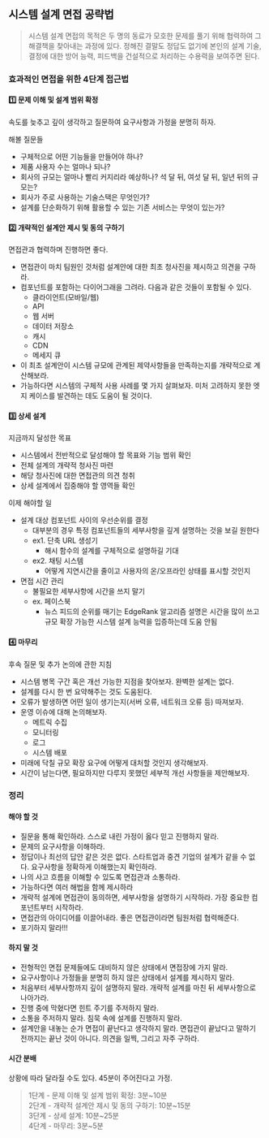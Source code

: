 ## 시스템 설계 면접 공략법

> 시스템 설계 면접의 목적은 두 명의 동료가 모호한 문제를 풀기 위해 협력하여 그 해결책을 찾아내는 과정에 있다. 정해진 결말도 정답도 없기에 본인의 설계 기술, 결정에 대한 방어 능력, 피드백을 건설적으로 처리하는 수용력을 보여주면 된다. 

### 효과적인 면접을 위한 4단계 접근법

#### 1️⃣ 문제 이해 및 설계 범위 확정 

속도를 늦추고 깊이 생각하고 질문하여 요구사항과 가정을 분명히 하자. 

해볼 질문들 
- 구체적으로 어떤 기능들을 만들어야 하나?
- 제품 사용자 수는 얼마나 되나?
- 회사의 규모는 얼마나 빨리 커지리라 예상하나? 석 달 뒤, 여섯 달 뒤, 일년 뒤의 규모는?
- 회사가 주로 사용하는 기술스택은 무엇인가?
- 설계를 단순화하기 위해 활용할 수 있는 기존 서비스는 무엇이 있는가?


#### 2️⃣ 개략적인 설계안 제시 및 동의 구하기 

면접관과 협력하며 진행하면 좋다. 
- 면접관이 마치 팀원인 것처럼 설계안에 대한 최초 청사진을 제시하고 의견을 구하라. 
- 컴포넌트를 포함하는 다이어그래을 그려라. 다음과 같은 것들이 포함될 수 있다. 
    - 클라이언트(모바일/웹)
    - API
    - 웹 서버
    - 데이터 저장소
    - 캐시
    - CDN
    - 메세지 큐
- 이 최초 설계안이 시스템 규모에 관계된 제약사항들을 만족하는지를 개략적으로 계산해보라.
- 가능하다면 시스템의 구체적 사용 사례를 몇 가지 살펴보자. 미처 고려하지 못한 엣지 케이스를 발견하는 데도 도움이 될 것이다. 


#### 3️⃣ 상세 설계

지금까지 달성한 목표
- 시스템에서 전반적으로 달성해야 할 목표와 기능 범위 확인
- 전체 설계의 개략적 청사진 마련
- 해당 청사진에 대한 면접관의 의견 청취
- 상세 설계에서 집중해야 할 영역들 확인

이제 해야할 일 
- 설계 대상 컴포넌트 사이의 우선순위를 결정
    - 대부분의 경우 특정 컴포넌트들의 세부사항을 깊게 설명하는 것을 보길 원한다
    - ex1. 단축 URL 생성기
        - 해시 함수의 설계를 구체적으로 설명하길 기대 
    - ex2. 채팅 시스템 
        - 어떻게 지연시간을 줄이고 사용자의 온/오프라인 상태를 표시할 것인지 
- 면접 시간 관리 
    - 불필요한 세부사항에 시간을 쓰지 말기
    - ex. 페이스북 
        - 뉴스 피드의 순위를 매기는 EdgeRank 알고리즘 설명은 시간을 많이 쓰고 규모 확장 가능한 시스템 설계 능력을 입증하는데 도움 안됨


#### 4️⃣ 마무리 

후속 질문 및 추가 논의에 관한 지침
- 시스템 병목 구간 혹은 개선 가능한 지점을 찾아보자. 완벽한 설계는 없다. 
- 설계를 다시 한 번 요약해주는 것도 도움된다.
- 오류가 발생하면 어떤 일이 생기는지(서버 오류, 네트워크 오류 등) 따져보자. 
- 운영 이슈에 대해 논의해보자. 
    - 메트릭 수집
    - 모니터링
    - 로그
    - 시스템 배포 
- 미래에 닥칠 규모 확장 요구에 어떻게 대처할 것인지 생각해보자.
- 시간이 남는다면, 필요하지만 다루지 못했던 세부적 개선 사항들을 제안해보자.

### 정리

#### 해야 할 것
- 질문을 통해 확인하라. 스스로 내린 가정이 옳다 믿고 진행하지 말라.
- 문제의 요구사항을 이해하라.
- 정답이나 최선의 답안 같은 것은 없다. 스타트업과 중견 기업의 설계가 같을 수 없다. 요구사항을 정확하게 이해했는지 확인하라. 
- 나의 사고 흐름을 이해할 수 있도록 면접관과 소통하라.
- 가능하다면 여러 해법을 함께 제시하라
- 개략적 설계에 면접관이 동의하면, 세부사항을 설명하기 시작하라. 가장 중요한 컴포넌트부터 시작하라. 
- 면접관의 아이디어를 이끌어내라. 좋은 면접관이라면 팀원처럼 협력해준다. 
- 포기하지 말라!!!

#### 하지 말 것 
- 전형적인 면접 문제들에도 대비하지 않은 상태에서 면접장에 가지 말라.
- 요구사항이나 가정들을 분명히 하지 않은 상태에서 설계를 제시하지 말라.
- 처음부터 세부사항까지 깊이 설명하지 말라. 개략적 설계를 마친 뒤 세부사항으로 나아가라.
- 진행 중에 막혔다면 힌트 주기를 주저하지 말라.
- 소통을 주저하지 말라. 침묵 속에 설계를 진행하지 말라.
- 설계안을 내놓는 순가 면접이 끝난다고 생각하지 말라. 면접관이 끝났다고 말하기 전까지는 끝난 것이 아니다. 의견을 일찍, 그리고 자주 구하라.

#### 시간 분배 
상황에 따라 달라질 수도 있다. 45분이 주어진다고 가정. 
> 1단계 - 문제 이해 및 설계 범위 확정: 3분~10분<br>
> 2단계 - 개략적 설계안 제시 및 동의 구하기: 10분~15분<br>
> 3단계 - 상세 설계: 10분~25분<br>
> 4단계 - 마무리: 3분~5분